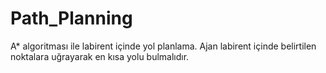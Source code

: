 # Path_Planning
A* algoritması ile labirent içinde yol planlama. Ajan labirent içinde belirtilen noktalara uğrayarak en kısa yolu bulmalıdır.
